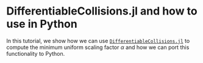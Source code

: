 # DifferentiableCollisions.jl and how to use in Python

In this tutorial, we show how we can use [`DifferentiableCollisions.jl`](https://github.com/kevin-tracy/DifferentiableCollisions.jl) to compute the minimum uniform scaling factor $\alpha$ and how we can port this functionality to Python.

